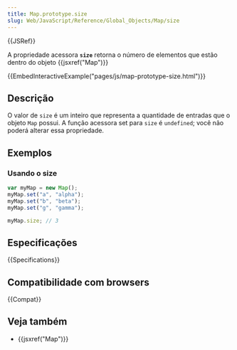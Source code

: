 ```yaml
---
title: Map.prototype.size
slug: Web/JavaScript/Reference/Global_Objects/Map/size
---
```


{{JSRef}}

A propriedade acessora **`size`** retorna o número de elementos que estão dentro do objeto {{jsxref("Map")}}

{{EmbedInteractiveExample("pages/js/map-prototype-size.html")}}

## Descrição

O valor de `size` é um inteiro que representa a quantidade de entradas que o objeto `Map` possui.
A função acessora set para `size` é `undefined`; você não poderá alterar essa propriedade.

## Exemplos

### Usando o size

```js
var myMap = new Map();
myMap.set("a", "alpha");
myMap.set("b", "beta");
myMap.set("g", "gamma");

myMap.size; // 3
```

## Especificações

{{Specifications}}

## Compatibilidade com browsers

{{Compat}}

## Veja também

- {{jsxref("Map")}}
